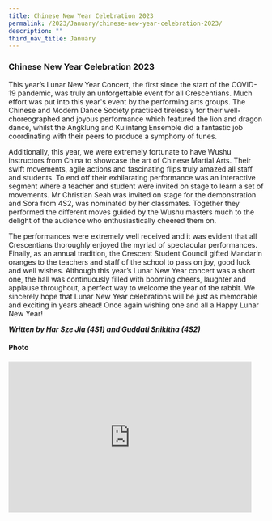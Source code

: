 ```yaml
---
title: Chinese New Year Celebration 2023
permalink: /2023/January/chinese-new-year-celebration-2023/
description: ""
third_nav_title: January
---
```

### **Chinese New Year Celebration 2023** ###

This year’s Lunar New Year Concert, the first since the start of the COVID-19 pandemic, was truly an unforgettable event for all Crescentians. Much effort was put into this year's event by the performing arts groups. The Chinese and Modern Dance Society practised tirelessly for their well-choreographed and joyous performance which featured the lion and dragon dance, whilst the Angklung and Kulintang Ensemble did a fantastic job coordinating with their peers to produce a symphony of tunes.

Additionally, this year, we were extremely fortunate to have Wushu instructors from China to showcase the art of Chinese Martial Arts. Their swift movements, agile actions and fascinating flips truly amazed all staff and students. To end off their exhilarating performance was an interactive segment where a teacher and student were invited on stage to learn a set of movements. Mr Christian Seah was invited on stage for the demonstration and Sora from 4S2, was nominated by her classmates. Together they performed the different moves guided by the Wushu masters much to the delight of the audience who enthusiastically cheered them on.

The performances were extremely well received and it was evident that all Crescentians thoroughly enjoyed the myriad of spectacular performances. Finally, as an annual tradition, the Crescent Student Council gifted Mandarin oranges to the teachers and staff of the school to pass on joy, good luck and well wishes. Although this year’s Lunar New Year concert was a short one, the hall was continuously filled with booming cheers, laughter and applause throughout, a perfect way to welcome the year of the rabbit. We sincerely hope that Lunar New Year celebrations will be just as memorable and exciting in years ahead! Once again wishing one and all a Happy Lunar New Year!

***Written by Har Sze Jia (4S1) and Guddati Snikitha (4S2)***



#### Photo ####

<iframe src="https://docs.google.com/presentation/d/e/2PACX-1vSsbQQtoZXETALZp6NiibZ_dJ256ljecubklr6NfH0Gi74SERhm-eruRm011pPvS_9KpIIBEC3XcX87/embed?start=true&loop=true&delayms=3000" frameborder="0" width="480" height="299" allowfullscreen="true"></iframe>